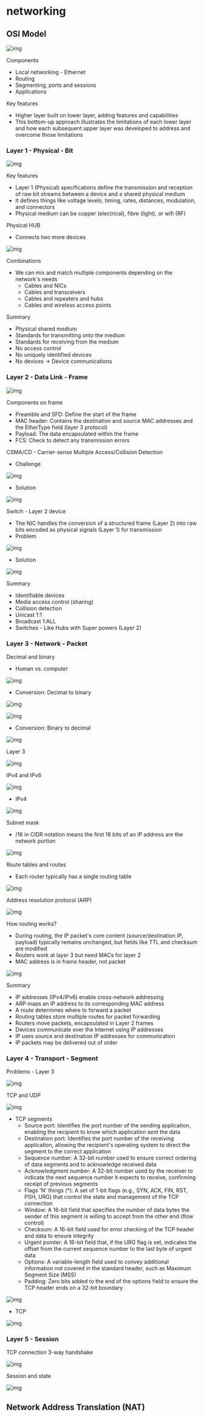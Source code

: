 # networking

## OSI Model

![img](./img/17.png)

Components

- Local networking - Ethernet
- Routing
- Segmenting, ports and sessions
- Applications

Key features

- Higher layer built on lower layer, adding features and capabilities
- This bottom-up approach illustrates the limitations of each lower layer and how each subsequent upper layer was developed to address and overcome those limitations

### Layer 1 - Physical - Bit

![img](./img/18.png)

Key features

- Layer 1 (Physical) specifications define the transmission and reception of raw bit streams between a device and a shared physical medium
- It defines things like voltage levels, timing, rates, distances, modulation, and connectors
- Physical medium can be copper (electrical), fibre (light), or wifi (RF)

Physical HUB

- Connects two more devices

![img](./img/19.png)

Combinations

- We can mix and match multiple components depending on the network's needs
  - Cables and NICs
  - Cables and transceivers
  - Cables and repeaters and hubs
  - Cables and wireless access points

Summary

- Physical shared medium
- Standards for transmitting onto the medium
- Standards for receiving from the medium
- No access control
- No uniquely identified devices
- No devices &rarr; Device communications

### Layer 2 - Data Link - Frame

![img](./img/20.png)

Components on frame

- Preamble and SFD: Define the start of the frame
- MAC header: Contains the destination and source MAC addresses and the EtherType field (layer 3 protocol)
- Payload: The data encapsulated within the frame
- FCS: Check to detect any transmission errors

CSMA/CD - Carrier-sense Multiple Access/Collision Detection

- Challenge

![img](./img/21.png)

- Solution

![img](./img/22.png)

Switch - Layer 2 device

- The NIC handles the conversion of a structured frame (Layer 2) into raw bits encoded as physical signals (Layer 1) for transmission
- Problem

![img](./img/23.png)

- Solution

![img](./img/24.png)

Summary

- Identifiable devices
- Media access control (sharing)
- Collision detection
- Unicast 1:1
- Broadcast 1:ALL
- Switches - Like Hubs with Super powers (Layer 2)

### Layer 3 - Network - Packet

Decimal and binary

- Human vs. computer

![img](./img/25.png)

- Conversion: Decimal to binary

![img](./img/26.png)

![img](./img/27.png)

- Conversion: Binary to decimal

![img](./img/28.png)

Layer 3

![img](./img/29.png)

IPv4 and IPv6

![img](./img/30.png)

- IPv4

![img](./img/31.png)

Subnet mask

- /16 in CIDR notation means the first 16 bits of an IP address are the network portion

![img](./img/32.png)

Route tables and routes

- Each router typically has a single routing table

![img](./img/33.png)

Address resolution protocol (ARP)

![img](./img/34.png)

How routing works?

- During routing, the IP packet's core content (source/destination IP, payload) typically remains unchanged, but fields like TTL and checksum are modified
- Routers work at layer 3 but need MACs for layer 2
- MAC address is in frame header, not packet

![img](./img/35.png)

Summary

- IP addresses (IPv4/IPv6) enable cross-network addressing
- ARP maps an IP address to its corresponding MAC address
- A route determines where to forward a packet
- Routing tables store multiple routes for packet forwarding
- Routers move packets, encapsulated in Layer 2 frames
- Devices communicate over the Internet using IP addresses
- IP uses source and destination IP addresses for communication
- IP packets may be delivered out of order

### Layer 4 - Transport - Segment

Problems - Layer 3

![img](./img/36.png)

TCP and UDP

![img](./img/37.png)

- TCP segments
  - Source port: Identifies the port number of the sending application, enabling the recipient to know which application sent the data
  - Destination port: Identifies the port number of the receiving application, allowing the recipient's operating system to direct the segment to the correct application
  - Sequence number: A 32-bit number used to ensure correct ordering of data segments and to acknowledge received data
  - Acknowledgment number: A 32-bit number used by the receiver to indicate the next sequence number it expects to receive, confirming receipt of previous segments
  - Flags 'N' things (*): A set of 1-bit flags (e.g., SYN, ACK, FIN, RST, PSH, URG) that control the state and management of the TCP connection
  - Window: A 16-bit field that specifies the number of data bytes the sender of this segment is willing to accept from the other end (flow control)
  - Checksum: A 16-bit field used for error checking of the TCP header and data to ensure integrity
  - Urgent pointer: A 16-bit field that, if the URG flag is set, indicates the offset from the current sequence number to the last byte of urgent data
  - Options: A variable-length field used to convey additional information not covered in the standard header, such as Maximum Segment Size (MSS)
  - Padding: Zero bits added to the end of the options field to ensure the TCP header ends on a 32-bit boundary

![img](./img/38.png)

- TCP

![img](./img/39.png)

### Layer 5 - Session

TCP connection 3-way handshake

![img](./img/40.png)

Session and state

![img](./img/41.png)

## Network Address Translation (NAT)
